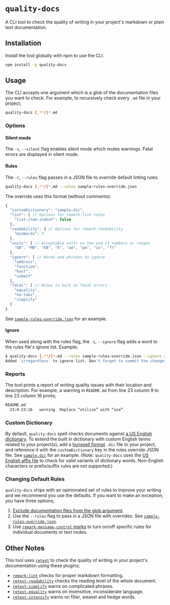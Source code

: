 # `quality-docs`

A CLI tool to check the quality of writing in your project's markdown or plain text documentation.

## Installation

Install the tool globally with npm to use the CLI.

```bash
npm install -g quality-docs
```

## Usage

The CLI accepts one argument which is a glob of the documentation files you want to check. For example, to recursively check every `.md` file in your project;

```bash
quality-docs {,**/}*.md
```

### Options

#### Silent mode

The `-s`, `--silent` flag enables silent mode which mutes warnings. Fatal errors are displayed in silent mode.

#### Rules

The `-r`, `--rules` flag passes in a JSON file to override default linting rules.

```bash
quality-docs {,**/}*.md --rules sample-rules-override.json
```

The override uses this format (without comments):

```js
{
  "customDictionary": "sample.dic",
  "lint": { // Options for remark-lint rules
    "list-item-indent": false
  },
  "readability": { // Options for remark-readability
    "minWords": 7
  },
  "units": [ // Acceptable units on the end of numbers or ranges
    "GB", "MB", "KB", "K", "am", "pm", "in", "ft"
  ],
  "ignore": [ // Words and phrases to ignore
    "address",
    "function",
    "host",
    "submit"
  ],
  "fatal": [ // Rules to mark as fatal errors
    "equality",
    "no-tabs",
    "simplify"
  ]
}
```

See [`sample-rules-override.json`](./sample-rules-override.json) for an example.

#### Ignore

When used along with the rules flag, the `-i`, `--ignore` flag adds a word to the rules file's ignore list. Example;

```bash
$ quality-docs {,**/}*.md --rules sample-rules-override.json --ignore irregardless
Added 'irregardless' to ignore list. Don't forget to commit the changes to sample-rules-override.json.
```

### Reports

The tool prints a report of writing quality issues with their location and description. For example, a warning in `README.md` from line 23 column 9 to line 23 column 16 prints;

```bash
README.md
  23:9-23:16   warning  Replace “utilize” with “use”
```

### Custom Dictionary

By default, `quality-docs` spell checks documents against [a US English dictionary](https://github.com/wooorm/dictionaries/dictionaries/en_US). To extend the built in dictionary with custom English terms related to your project(s), add a [hunspell format](http://linux.die.net/man/4/hunspell) `.dic` file to your project, and reference it with the `customDictionary` key in the rules override JSON file. See [`sample.dic`](./sample.dic) for an example. (Note: `quality-docs` uses the [US English affix file](https://github.com/wooorm/dictionaries/blob/master/dictionaries/en_US/index.aff) to check for valid variants of dictionary words. Non-English characters or prefix/suffix rules are not supported.)

### Changing Default Rules

`quality-docs` ships with an opinionated set of rules to improve your writing and we recommend  you use the defaults. If you want to make an exception, you have three options;

1. [Exclude documentation files from the glob argument](http://tldp.org/LDP/GNU-Linux-Tools-Summary/html/x11655.htm#STANDARD-WILDCARDS).
2. Use the `--rules` flag to pass in a JSON file with overrides. See [`sample-rules-override.json`](./sample-rules-override.json).
3. Use [`remark-message-control` marks](https://github.com/wooorm/remark-message-control) to turn on/off specific rules for individual documents or text nodes.

## Other Notes

This tool uses [`retext`](https://github.com/wooorm/retext) to check the quality of writing in your project's documentation using these plugins;

* [`remark-lint`](https://github.com/wooorm/remark-lint) checks for proper markdown formatting.
* [`retext-readability`](https://github.com/wooorm/retext-readability) checks the reading level of the whole document.
* [`retext-simplify`](https://github.com/wooorm/retext-simplify) warns on complicated phrases.
* [`retext-equality`](https://github.com/wooorm/retext-equality) warns on insensitive, inconsiderate language.
* [`retext-intensify`](https://github.com/wooorm/retext-intensify) warns on filler, weasel and hedge words.

